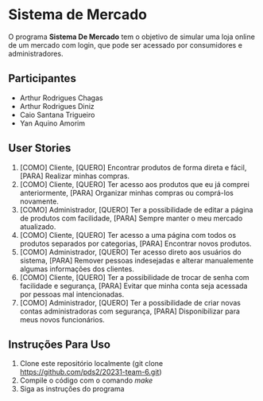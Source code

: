 # **Sistema de Mercado**
O programa **Sistema De Mercado** tem o objetivo de simular uma loja online de um mercado com login, que pode ser acessado por consumidores e administradores.

## **Participantes**
* Arthur Rodrigues Chagas
* Arthur Rodrigues Diniz
* Caio Santana Trigueiro
* Yan Aquino Amorim

## **User Stories**
1. [COMO] Cliente,
   [QUERO] Encontrar produtos de forma direta e fácil,
   [PARA] Realizar minhas compras.
2. [COMO] Cliente,
   [QUERO] Ter acesso aos produtos que eu já comprei anteriormente,
   [PARA] Organizar minhas compras ou comprá-los novamente.
3. [COMO] Administrador,
   [QUERO] Ter a possibilidade de editar a página de produtos com facilidade,
   [PARA] Sempre manter o meu mercado atualizado.
4. [COMO] Cliente,
   [QUERO] Ter acesso a uma página com todos os produtos separados por categorias,
   [PARA] Encontrar novos produtos.
5. [COMO] Administrador,
   [QUERO] Ter acesso direto aos usuários do sistema,
   [PARA] Remover pessoas indesejadas e alterar manualemente algumas informações dos clientes.
6. [COMO] Cliente,
   [QUERO] Ter a possibilidade de trocar de senha com facilidade e segurança,
   [PARA] Evitar que minha conta seja acessada por pessoas mal intencionadas.
7. [COMO] Administrador,
   [QUERO] Ter a possibilidade de criar novas contas administradoras com segurança,
   [PARA] Disponibilizar para meus novos funcionários.

## **Instruções Para Uso**
1. Clone este repositório localmente (git clone https://github.com/pds2/20231-team-6.git)
2. Compile o código com o comando _make_
3. Siga as instruções do programa

